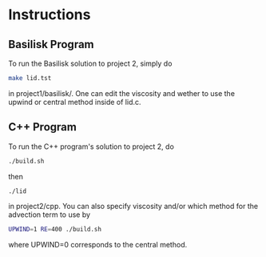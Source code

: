 # Instructions #
## Basilisk  Program ##
To run the Basilisk solution to project 2, simply do
```bash
make lid.tst
```
in project1/basilisk/. One can edit the viscosity and wether to use the upwind or central method inside of lid.c.

## C++ Program ##
To run the C++ program's solution to project 2, do
```bash
./build.sh
```
then
```bash
./lid
```
in project2/cpp. You can also specify viscosity and/or which method for the advection term to use by
```bash
UPWIND=1 RE=400 ./build.sh
```
where UPWIND=0 corresponds to the central method.
